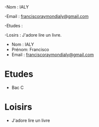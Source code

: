 
-Nom	: IALY

-Email  : franciscoraymondialy@gmail.com

-Etudes : 

-Losirs : J'adore lire un livre.


- Nom   : IALY
- Prénom: Francisco
- Email : franciscoraymondialy@gmail.com

# Etudes

- Bac C

# Loisirs

- J'adore lire un livre


